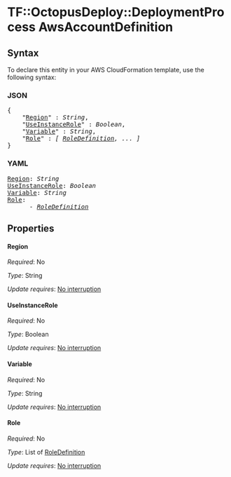 # TF::OctopusDeploy::DeploymentProcess AwsAccountDefinition

## Syntax

To declare this entity in your AWS CloudFormation template, use the following syntax:

### JSON

<pre>
{
    "<a href="#region" title="Region">Region</a>" : <i>String</i>,
    "<a href="#useinstancerole" title="UseInstanceRole">UseInstanceRole</a>" : <i>Boolean</i>,
    "<a href="#variable" title="Variable">Variable</a>" : <i>String</i>,
    "<a href="#role" title="Role">Role</a>" : <i>[ <a href="roledefinition.md">RoleDefinition</a>, ... ]</i>
}
</pre>

### YAML

<pre>
<a href="#region" title="Region">Region</a>: <i>String</i>
<a href="#useinstancerole" title="UseInstanceRole">UseInstanceRole</a>: <i>Boolean</i>
<a href="#variable" title="Variable">Variable</a>: <i>String</i>
<a href="#role" title="Role">Role</a>: <i>
      - <a href="roledefinition.md">RoleDefinition</a></i>
</pre>

## Properties

#### Region

_Required_: No

_Type_: String

_Update requires_: [No interruption](https://docs.aws.amazon.com/AWSCloudFormation/latest/UserGuide/using-cfn-updating-stacks-update-behaviors.html#update-no-interrupt)

#### UseInstanceRole

_Required_: No

_Type_: Boolean

_Update requires_: [No interruption](https://docs.aws.amazon.com/AWSCloudFormation/latest/UserGuide/using-cfn-updating-stacks-update-behaviors.html#update-no-interrupt)

#### Variable

_Required_: No

_Type_: String

_Update requires_: [No interruption](https://docs.aws.amazon.com/AWSCloudFormation/latest/UserGuide/using-cfn-updating-stacks-update-behaviors.html#update-no-interrupt)

#### Role

_Required_: No

_Type_: List of <a href="roledefinition.md">RoleDefinition</a>

_Update requires_: [No interruption](https://docs.aws.amazon.com/AWSCloudFormation/latest/UserGuide/using-cfn-updating-stacks-update-behaviors.html#update-no-interrupt)

